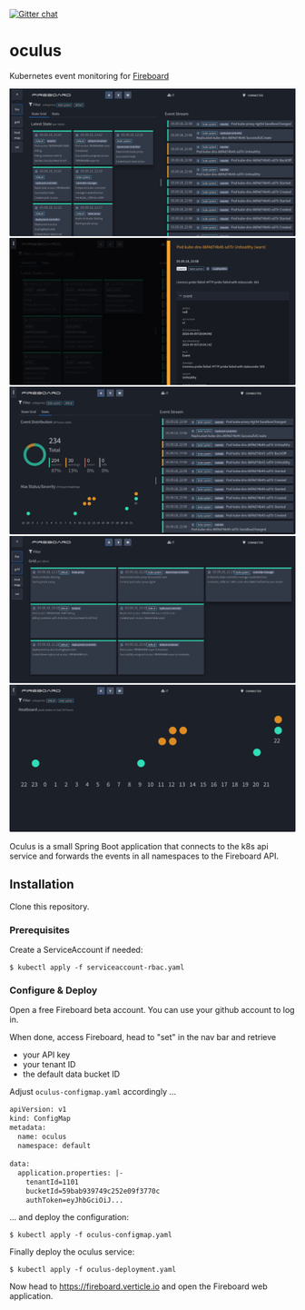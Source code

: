 [![Gitter chat](https://badges.gitter.im/gitterHQ/gitter.png)](https://gitter.im/verticle-io/apex)

oculus
======

Kubernetes event monitoring for [Fireboard](https:/fireboard.verticle.io)

<img src="https://raw.githubusercontent.com/verticle-io/oculus/master/images/fireboard-oculus-5.png" alt="Screenshot" style="max-width:100%;">

<img src="https://raw.githubusercontent.com/verticle-io/oculus/master/images/fireboard-oculus-6.png" alt="Screenshot" style="max-width:100%;">

<img src="https://raw.githubusercontent.com/verticle-io/oculus/master/images/fireboard-oculus-7.png" alt="Screenshot" style="max-width:100%;">

<img src="https://raw.githubusercontent.com/verticle-io/oculus/master/images/fireboard-oculus-8.png" alt="Screenshot" style="max-width:100%;">

<img src="https://raw.githubusercontent.com/verticle-io/oculus/master/images/fireboard-oculus-9.png" alt="Screenshot" style="max-width:100%;">


Oculus is a small Spring Boot application that connects to the k8s api service and forwards the events in all namespaces to the Fireboard API.


Installation
------------

Clone this repository.

### Prerequisites

Create a ServiceAccount if needed:

```
$ kubectl apply -f serviceaccount-rbac.yaml
```


### Configure & Deploy

Open a free Fireboard beta account. You can use your github account to log in.

When done, access Fireboard, head to "set" in the nav bar and retrieve

* your API key
* your tenant ID
* the default data bucket ID


Adjust `oculus-configmap.yaml` accordingly ...


```
apiVersion: v1
kind: ConfigMap
metadata:
  name: oculus
  namespace: default

data:
  application.properties: |-
    tenantId=1101
    bucketId=59bab939749c252e09f3770c
    authToken=eyJhbGciOiJ...

```


... and deploy the configuration:

```
$ kubectl apply -f oculus-configmap.yaml
```


Finally deploy the oculus service:

```
$ kubectl apply -f oculus-deployment.yaml
```

Now head to https://fireboard.verticle.io and open the Fireboard web application.
